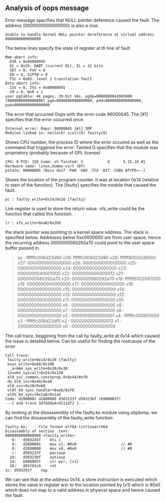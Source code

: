 ## Analysis of oops message
Error message specifies that NULL pointer deference caused the fault. The address (0000000000000000) is also a clue.

	Unable to handle kernel NULL pointer dereference at virtual address 0000000000000000
	
The below lines specify the state of register at th tine of fault

	Mem abort info:
	  ESR = 0x96000045
	  EC = 0x25: DABT (current EL), IL = 32 bits
	  SET = 0, FnV = 0
	  EA = 0, S1PTW = 0
	  FSC = 0x05: level 1 translation fault
	Data abort info:
	  ISV = 0, ISS = 0x00000045
	  CM = 0, WnR = 1
	user pgtable: 4k pages, 39-bit VAs, pgdp=0000000042085000
	[0000000000000000] pgd=0000000000000000, p4d=0000000000000000, pud=0000000000000000

The error that occurred Oops with the error code 96000045. The [#1] specifies that the error occurred once.

	Internal error: Oops: 96000045 [#1] SMP
	Modules linked in: hello(O) scull(O) faulty(O)
	
Shows CPU number, the process ID where the error occured as well as the command that triggered the error. Tainted G specifies that the module was proprietory (probably because of GPL license) 

	CPU: 0 PID: 158 Comm: sh Tainted: G           O      5.15.18 #1
	Hardware name: linux,dummy-virt (DT)
	pstate: 80000005 (Nzcv daif -PAN -UAO -TCO -DIT -SSBS BTYPE=--)
	
Shows the location of the program counter. It was at location 0x14 (relative to start of the function). The [faulty] specifies the module that caused the fault.

	pc : faulty_write+0x14/0x20 [faulty]
	
Link register is used to store the return value. vfs_write could be the function that called this function. 

	lr : vfs_write+0xa8/0x2b0
	
the stack pointer was pointing to a kernel space address. The stack is specified below. Addresses below 0xc0000000 are from user space, hence the recurring address 0000005580292a70 could point to the user space buffer passed in.

>	sp : ffffffc008d23d80
>	x29: ffffffc008d23d80 x28: ffffff80020d8000 x27: 0000000000000000
>	x26: 0000000000000000 x25: 0000000000000000 x24: 0000000000000000
>	x23: 0000000040001000 x22: 0000000000000012 x21: 0000005580292a70
>	x20: 0000005580292a70 x19: ffffff8002087000 x18: 0000000000000000
>	x17: 0000000000000000 x16: 0000000000000000 x15: 0000000000000000
>	x14: 0000000000000000 x13: 0000000000000000 x12: 0000000000000000
>	x11: 0000000000000000 x10: 0000000000000000 x9 : 0000000000000000
>	x8 : 0000000000000000 x7 : 0000000000000000 x6 : 0000000000000000
>	x5 : 0000000000000001 x4 : ffffffc0006f0000 x3 : ffffffc008d23df0
>	x2 : 0000000000000012 x1 : 0000000000000000 x0 : 0000000000000000

The call trace, beggining from the call by faulty_write at 0x14 which caused the issue is detailed below. Can be useful for finding the rootcause of the error 

	Call trace:
	 faulty_write+0x14/0x20 [faulty]
	 ksys_write+0x68/0x100
	 __arm64_sys_write+0x20/0x30
	 invoke_syscall+0x54/0x130
	 el0_svc_common.constprop.0+0x44/0xf0
	 do_el0_svc+0x40/0xa0
	 el0_svc+0x20/0x60
	 el0t_64_sync_handler+0xe8/0xf0
	 el0t_64_sync+0x1a0/0x1a4
	Code: d2800001 d2800000 d503233f d50323bf (b900003f) 
	---[ end trace 3d7ddda4c9111df2 ]---
	
	
By looking at the dissassembly of the faulty.ko module using objdump, we can find the dissasembly of the faulty_write function:

	faulty.ko:     file format elf64-littleaarch64
	Disassembly of section .text:
	0000000000000000 <faulty_write>:
	   0:	d503245f 	bti	c
	   4:	d2800001 	mov	x1, #0x0                   	// #0
	   8:	d2800000 	mov	x0, #0x0                   	// #0
	   c:	d503233f 	paciasp
	  10:	d50323bf 	autiasp
	  14:	b900003f 	str	wzr, [x1]
	  18:	d65f03c0 	ret
  	1c:	d503201f 	nop
  	
We can see that at the address 0x14, a store instruction is executed which stores the value in register wzr to the location pointed by [x1] which is #0x0 which does not map to a valid address in physical space and hence caused the fault.
